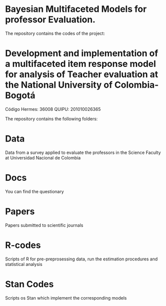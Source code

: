 # Bayesian Multifaceted Models for professor Evaluation.

The repository contains the codes of the project: 

# Development and implementation of a multifaceted item response model for analysis of Teacher evaluation at the National University of Colombia-Bogotá
Código Hermes:	36008
QUIPU: 201010026365

The repository contains the following folders:

# Data
Data from a survey applied to evaluate the professors in the Science Faculty at Universidad Nacional de Colombia

# Docs 
You can find the questionary

#  Papers
Papers submitted to scientific journals

# R-codes
Scripts of R for pre-preprosessing data, run the estimation procedures and statistical analysis

# Stan Codes
Scripts os Stan which implement the corresponding models
